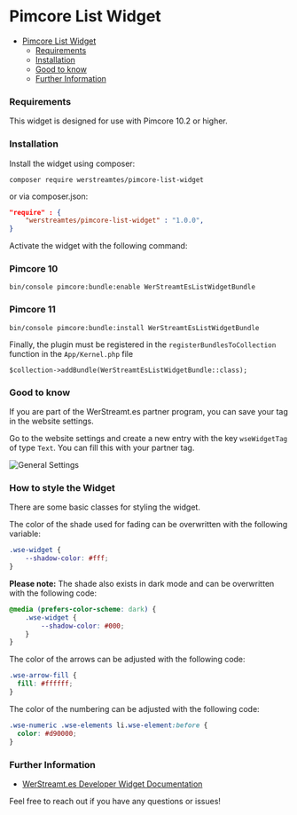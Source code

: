 # Pimcore List Widget

<!-- TOC -->
* [Pimcore List Widget](#pimcore-list-widget)
  * [Requirements](#requirements)
  * [Installation](#installation)
  * [Good to know](#good-to-know)
  * [Further Information](#further-information)
<!-- TOC -->

### Requirements
This widget is designed for use with Pimcore 10.2 or higher.

### Installation
Install the widget using composer:

```shell
composer require werstreamtes/pimcore-list-widget
```

or via composer.json:
```json
"require" : {
    "werstreamtes/pimcore-list-widget" : "1.0.0",
}
```

Activate the widget with the following command:

### Pimcore 10
```shell
bin/console pimcore:bundle:enable WerStreamtEsListWidgetBundle
```

### Pimcore 11
```shell
bin/console pimcore:bundle:install WerStreamtEsListWidgetBundle
```

Finally, the plugin must be registered in the `registerBundlesToCollection` function in the `App/Kernel.php` file
```
$collection->addBundle(WerStreamtEsListWidgetBundle::class);
```

### Good to know

If you are part of the WerStreamt.es partner program, you can save your tag in the website settings.

Go to the website settings and create a new entry with the key `wseWidgetTag` of type `Text`. You can fill this with your partner tag.

![General Settings](settings.gif)

### How to style the Widget

There are some basic classes for styling the widget.

The color of the shade used for fading can be overwritten with the following variable:
```css
.wse-widget {
    --shadow-color: #fff;
}
```

**Please note:** The shade also exists in dark mode and can be overwritten with the following code:
```css
@media (prefers-color-scheme: dark) {
    .wse-widget {
        --shadow-color: #000;
    }
}
```

The color of the arrows can be adjusted with the following code:
```css
.wse-arrow-fill {
  fill: #ffffff;
}
```

The color of the numbering can be adjusted with the following code:
```css
.wse-numeric .wse-elements li.wse-element:before {
  color: #d90000;
}
```

### Further Information

* [WerStreamt.es Developer Widget Documentation](https://www.werstreamt.es/developers/widget/)

Feel free to reach out if you have any questions or issues!